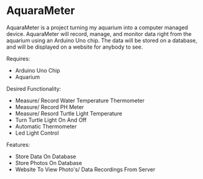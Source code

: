 AquaraMeter
=======

AquaraMeter is a project turning my aquarium into a computer managed device. AquaraMeter will record, manage, and monitor data right from the aquarium using an Arduino Uno chip. The data will be stored on a database, and will be displayed on a website for anybody to see. 


Requires:
- Arduino Uno Chip
- Aquarium


Desired Functionality:

- Measure/ Record Water Temperature Thermometer
- Measure/ Record PH Meter
- Measure/ Resord Turtle Light Temperature
- Turn Turtle Light On And Off
- Automatic Thermometer
- Led Light Control


Features:

- Store Data On Database
- Store Photos On Database
- Website To View Photo's/ Data Recordings From Server
